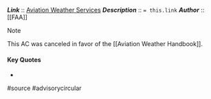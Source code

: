 ***Link***      :: [Aviation Weather Services](https://www.faa.gov/regulations_policies/advisory_circulars/index.cfm/go/document.information/documentID/1030235)
***Description***      :: `= this.link`
***Author*** :: [[FAA]]

> [!note]
> This AC was canceled in favor of the [[Aviation Weather Handbook]].

#### Key Quotes
* 

#source #advisorycircular 